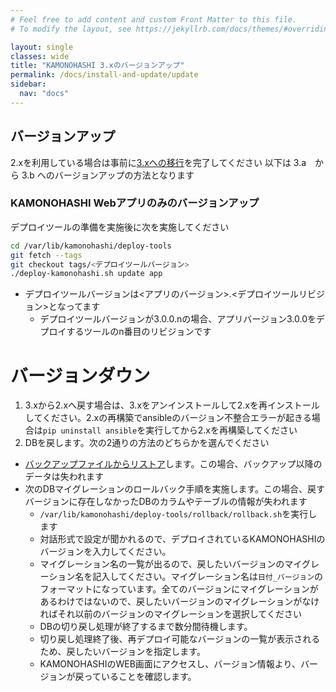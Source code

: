 ```yaml
---
# Feel free to add content and custom Front Matter to this file.
# To modify the layout, see https://jekyllrb.com/docs/themes/#overriding-theme-defaults

layout: single
classes: wide
title: "KAMONOHASHI 3.xのバージョンアップ"
permalink: /docs/install-and-update/update
sidebar:
  nav: "docs"
---
```


## バージョンアップ

2.xを利用している場合は事前に[3.xへの移行](/docs/install-and-update/migrate2xto3x)を完了してください
以下は 3.a　から 3.b へのバージョンアップの方法となります

### KAMONOHASHI Webアプリのみのバージョンアップ

デプロイツールの準備を実施後に次を実施してください

```bash
cd /var/lib/kamonohashi/deploy-tools
git fetch --tags
git checkout tags/<デプロイツールバージョン>
./deploy-kamonohashi.sh update app
```

* デプロイツールバージョンは<アプリのバージョン>.<デプロイツールリビジョン>となってます
  * デプロイツールバージョンが3.0.0.nの場合、アプリバージョン3.0.0をデプロイするツールのn番目のリビジョンです

# バージョンダウン
1.  3.xから2.xへ戻す場合は、3.xをアンインストールして2.xを再インストールしてください。2.xの再構築でansibleのバージョン不整合エラーが起きる場合は`pip uninstall ansible`を実行してから2.xを再構築してください
2. DBを戻します。次の2通りの方法のどちらかを選んでください
  * [バックアップファイルからリストア](/docs/how-to/infra/)します。この場合、バックアップ以降のデータは失われます
  * 次のDBマイグレーションのロールバック手順を実施します。この場合、戻すバージョンに存在しなかったDBのカラムやテーブルの情報が失われます
      * `/var/lib/kamonohashi/deploy-tools/rollback/rollback.sh`を実行します
      * 対話形式で設定が聞かれるので、デプロイされているKAMONOHASHIのバージョンを入力してください。
      * マイグレーション名の一覧が出るので、戻したいバージョンのマイグレーション名を記入してください。マイグレーション名は`日付_バージョン`のフォーマットになっています。全てのバージョンにマイグレーションがあるわけではないので、戻したいバージョンのマイグレーションがなければそれ以前のバージョンのマイグレーションを選択してください
      * DBの切り戻し処理が終了するまで数分間待機します。
      * 切り戻し処理終了後、再デプロイ可能なバージョンの一覧が表示されるため、戻したいバージョンを指定します。
      * KAMONOHASHIのWEB画面にアクセスし、バージョン情報より、バージョンが戻っていることを確認します。